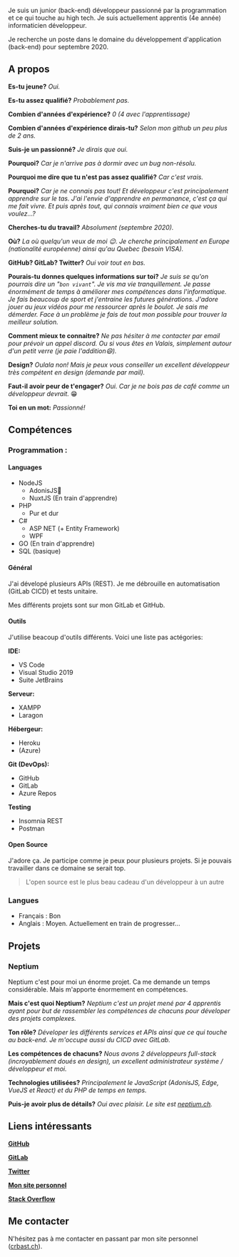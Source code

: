 Je suis un junior (back-end) développeur passionné par la programmation et ce qui touche au high tech. Je suis actuellement apprentis (4e année) informaticien développeur.

Je recherche un poste dans le domaine du développement d'application (back-end) pour septembre 2020.

## A propos
**Es-tu jeune?** *Oui.*

**Es-tu assez qualifié?** *Probablement pas.*

**Combien d'années d'expérience?** *0 (4 avec l'apprentissage)*

**Combien d'années d'expérience dirais-tu?** *Selon mon github un peu plus de 2 ans.*

**Suis-je un passionné?** *Je dirais que oui.*

**Pourquoi?** *Car je n'arrive pas à dormir avec un bug non-résolu.*

**Pourquoi me dire que tu n'est pas assez qualifié?** *Car c'est vrais.*

**Pourquoi?** *Car je ne connais pas tout! Et développeur c'est principalement apprendre sur le tas. J'ai l'envie d'apprendre en permanance, c'est ça qui me fait vivre. Et puis après tout, qui connais vraiment bien ce que vous voulez...?*

**Cherches-tu du travail?** *Absolument (septembre 2020).*

**Où?** *La où quelqu'un veux de moi 😉. Je cherche principalement en Europe (nationalité européenne) ainsi qu'au Quebec (besoin VISA).*

**GitHub? GitLab? Twitter?** *Oui voir tout en bas.*

**Pourais-tu donnes quelques informations sur toi?** *Je suis se qu'on pourrais dire un "`bon vivant`". Je vis ma vie tranquillement. Je passe énormément de temps à améliorer mes compétences dans l'informatique. Je fais beaucoup de sport et j'entraine les futures générations. J'adore jouer au jeux vidéos pour me ressourcer après le boulot. Je sais me démerder. Face à un problème je fais de tout mon possible pour trouver la meilleur solution.*

**Comment mieux te connaitre?** *Ne pas hésiter à me contacter par email pour prévoir un appel discord. Ou si vous êtes en Valais, simplement autour d'un petit verre (je paie l'addition😄).*

**Design?** *Oulala non! Mais je peux vous conseiller un excellent développeur très compétent en design (demande par mail).*

**Faut-il avoir peur de t'engager?** *Oui. Car je ne bois pas de café comme un développeur devrait.* 😁

**Toi en un mot:** *Passionné!*

## Compétences

### Programmation :

#### Languages
- NodeJS 
  - AdonisJS💜
  - NuxtJS (En train d'apprendre)
- PHP
  - Pur et dur
- C#
  - ASP NET (+ Entity Framework)
  - WPF
- GO (En train d'apprendre)
- SQL (basique)

#### Général

J'ai dévelopé plusieurs APIs (REST). Je me débrouille en automatisation (GitLab CICD) et tests unitaire.

Mes différents projets sont sur mon GitLab et GitHub.

#### Outils
J'utilise beacoup d'outils différents. Voici une liste pas actégories:

**IDE:**
- VS Code
- Visual Studio 2019
- Suite JetBrains

**Serveur:**
- XAMPP
- Laragon

**Hébergeur:**
- Heroku
- (Azure)

**Git (DevOps):**
- GitHub
- GitLab
- Azure Repos

**Testing**
- Insomnia REST
- Postman

#### Open Source
J'adore ça. Je participe comme je peux pour plusieurs projets. Si je pouvais travailler dans ce domaine se serait top.

> L'open source est le plus beau cadeau d'un développeur à un autre

### Langues
- Français : Bon
- Anglais : Moyen. Actuellement en train de progresser...

## Projets

### Neptium
Neptium c'est pour moi un énorme projet. Ca me demande un temps considérable. Mais m'apporte énormement en compétences.

**Mais c'est quoi Neptium?** *Neptium c'est un projet mené par 4 apprentis ayant pour but de rassembler les compétences de chacuns pour déveloper des projets complexes.*

**Ton rôle?** *Déveloper les différents services et APIs ainsi que ce qui touche au back-end. Je m'occupe aussi du CICD avec GitLab.*

**Les compétences de chacuns?** *Nous avons 2 développeurs full-stack (incroyablement doués en design), un excellent administrateur système / développeur et moi.*

**Technologies utilisées?** *Principalement le JavaScript (AdonisJS, Edge, VueJS et React) et du PHP de temps en temps.*

**Puis-je avoir plus de détails?** *Oui avec plaisir. Le site est [neptium.ch](https://www.neptium.ch/fr/).*

## Liens intéressants
**[GitHub](https://github.com/CrBast)**

**[GitLab](https://gitlab.com/CrBast)**

**[Twitter](https://twitter.com/lecreb/)**

**[Mon site personnel](https://crbast.ch)**

**[Stack Overflow](https://stackoverflow.com/users/9165517/crbast)**

## Me contacter 
N'hésitez pas à me contacter en passant par mon site personnel ([crbast.ch](https://crbast.ch)). 